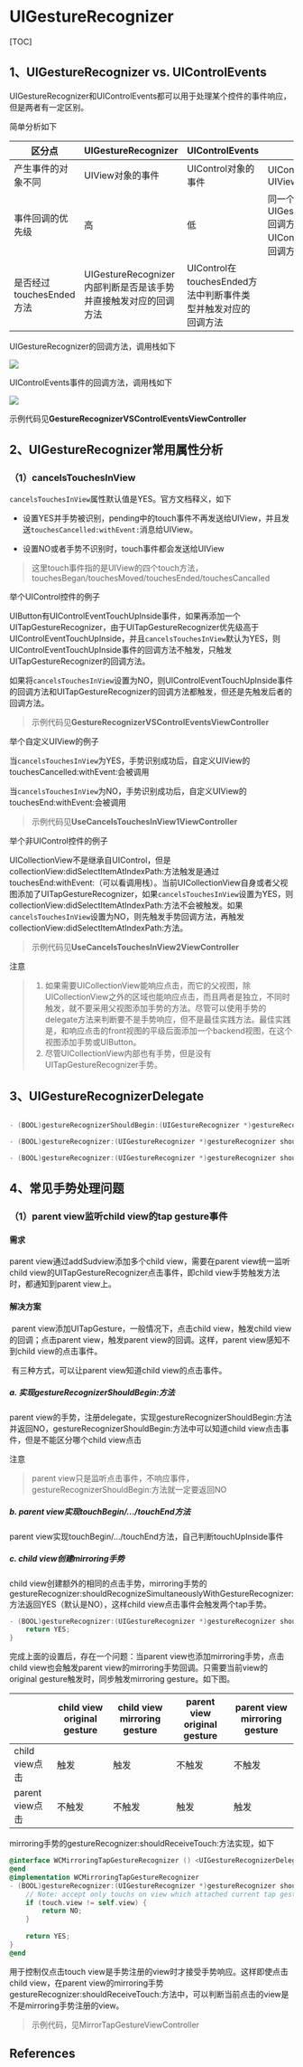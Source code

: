 # UIGestureRecognizer

[TOC]

## 1、UIGestureRecognizer vs. UIControlEvents

UIGestureRecognizer和UIControlEvents都可以用于处理某个控件的事件响应，但是两者有一定区别。

简单分析如下

| 区分点                   | UIGestureRecognizer                                          | UIControlEvents                                              | 说明                                                         |
| ------------------------ | ------------------------------------------------------------ | ------------------------------------------------------------ | ------------------------------------------------------------ |
| 产生事件的对象不同       | UIView对象的事件                                             | UIControl对象的事件                                          | UIControl继承自UIView                                        |
| 事件回调的优先级         | 高                                                           | 低                                                           | 同一个控件的UIGestureRecognizer回调方法早于UIControlEvents事件回调方法 |
| 是否经过touchesEnded方法 | UIGestureRecognizer内部判断是否是该手势并直接触发对应的回调方法 | UIControl在touchesEnded方法中判断事件类型并触发对应的回调方法 |                                                              |



UIGestureRecognizer的回调方法，调用栈如下

![](images/UIGestureRecognizer回调方法的调用栈.png)



UIControlEvents事件的回调方法，调用栈如下

![](images/UIControlEvents事件回调方法的调用栈.png)

示例代码见**GestureRecognizerVSControlEventsViewController**



## 2、UIGestureRecognizer常用属性分析

### （1）cancelsTouchesInView

`cancelsTouchesInView`属性默认值是YES。官方文档释义，如下

* 设置YES并手势被识别，pending中的touch事件不再发送给UIView，并且发送`touchesCancelled:withEvent:`消息给UIView。

* 设置NO或者手势不识别时，touch事件都会发送给UIView



> 这里touch事件指的是UIView的四个touch方法，touchesBegan/touchesMoved/touchesEnded/touchesCancalled



举个UIControl控件的例子

​       UIButton有UIControlEventTouchUpInside事件，如果再添加一个UITapGestureRecognizer，由于UITapGestureRecognizer优先级高于UIControlEventTouchUpInside，并且`cancelsTouchesInView`默认为YES，则UIControlEventTouchUpInside事件的回调方法不触发，只触发UITapGestureRecognizer的回调方法。

​       如果将`cancelsTouchesInView`设置为NO，则UIControlEventTouchUpInside事件的回调方法和UITapGestureRecognizer的回调方法都触发，但还是先触发后者的回调方法。

> 示例代码见**GestureRecognizerVSControlEventsViewController**



举个自定义UIView的例子

当`cancelsTouchesInView`为YES，手势识别成功后，自定义UIView的touchesCancelled:withEvent:会被调用

当`cancelsTouchesInView`为NO，手势识别成功后，自定义UIView的touchesEnd:withEvent:会被调用

> 示例代码见**UseCancelsTouchesInView1ViewController**



举个非UIControl控件的例子

​         UICollectionView不是继承自UIControl，但是collectionView:didSelectItemAtIndexPath:方法触发是通过touchesEnd:withEvent:（可以看调用栈）。当前UICollectionView自身或者父视图添加了UITapGestureRecognizer，如果`cancelsTouchesInView`设置为YES，则collectionView:didSelectItemAtIndexPath:方法不会被触发。如果`cancelsTouchesInView`设置为NO，则先触发手势回调方法，再触发collectionView:didSelectItemAtIndexPath:方法。

> 示例代码见**UseCancelsTouchesInView2ViewController**



注意

> 1. 如果需要UICollectionView能响应点击，而它的父视图，除UICollectionView之外的区域也能响应点击，而且两者是独立，不同时触发，就不要采用父视图添加手势的方法。尽管可以使用手势的delegate方法来判断要不是手势响应，但不是最佳实践方法。最佳实践是，和响应点击的front视图的平级后面添加一个backend视图，在这个视图添加手势或UIButton。
> 2. 尽管UICollectionView内部也有手势，但是没有UITapGestureRecognizer手势。



## 3、UIGestureRecognizerDelegate



```objective-c

- (BOOL)gestureRecognizerShouldBegin:(UIGestureRecognizer *)gestureRecognizer;

- (BOOL)gestureRecognizer:(UIGestureRecognizer *)gestureRecognizer shouldReceiveTouch:(UITouch *)touch;

- (BOOL)gestureRecognizer:(UIGestureRecognizer *)gestureRecognizer shouldRecognizeSimultaneouslyWithGestureRecognizer:(UIGestureRecognizer *)otherGestureRecognizer;
```





## 4、常见手势处理问题

### （1）parent view监听child view的tap gesture事件

#### 需求

parent view通过addSudview添加多个child view，需要在parent view统一监听child view的UITapGestureRecognizer点击事件，即child view手势触发方法时，都通知到parent view上。



#### 解决方案

​      parent view添加UITapGesture，一般情况下，点击child view，触发child view的回调；点击parent view，触发parent view的回调。这样，parent view感知不到child view的点击事件。

​      有三种方式，可以让parent view知道child view的点击事件。

##### a. 实现gestureRecognizerShouldBegin:方法

parent view的手势，注册delegate，实现gestureRecognizerShouldBegin:方法并返回NO，gestureRecognizerShouldBegin:方法中可以知道child view点击事件，但是不能区分哪个child view点击

注意

> parent view只是监听点击事件，不响应事件，gestureRecognizerShouldBegin:方法就一定要返回NO



##### b. parent view实现touchBegin/.../touchEnd方法

parent view实现touchBegin/.../touchEnd方法，自己判断touchUpInside事件



##### c. child view创建mirroring手势

child view创建额外的相同的点击手势，mirroring手势的gestureRecognizer:shouldRecognizeSimultaneouslyWithGestureRecognizer:方法返回YES（默认是NO），这样child view点击事件会触发两个tap手势。

```objective-c
- (BOOL)gestureRecognizer:(UIGestureRecognizer *)gestureRecognizer shouldRecognizeSimultaneouslyWithGestureRecognizer:(UIGestureRecognizer *)otherGestureRecognizer {
    return YES;
}
```

完成上面的设置后，存在一个问题：当parent view也添加mirroring手势，点击child view也会触发parent view的mirroring手势回调。只需要当前view的original gesture触发时，同步触发mirroring gesture。如下图。

|                 | child view original gesture | child view mirroring gesture | parent view original gesture | parent view mirroring gesture |
| --------------- | --------------------------- | ---------------------------- | ---------------------------- | ----------------------------- |
| child view点击  | 触发                        | 触发                         | 不触发                       | 不触发                        |
| parent view点击 | 不触发                      | 不触发                       | 触发                         | 触发                          |



mirroring手势的gestureRecognizer:shouldReceiveTouch:方法实现，如下

```objective-c
@interface WCMirroringTapGestureRecognizer () <UIGestureRecognizerDelegate>
@end
@implementation WCMirroringTapGestureRecognizer
- (BOOL)gestureRecognizer:(UIGestureRecognizer *)gestureRecognizer shouldReceiveTouch:(UITouch *)touch {
    // Note: accept only touchs on view which attached current tap gesture, not accept touchs on its subviews
    if (touch.view != self.view) {
        return NO;
    }
    
    return YES;
}
@end
```

用于控制仅点击touch view是手势注册的view时才接受手势响应。这样即使点击child view，在parent view的mirroring手势gestureRecognizer:shouldReceiveTouch:方法中，可以判断当前点击的view是不是mirroring手势注册的view。

> 示例代码，见MirrorTapGestureViewController







## References



